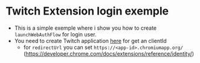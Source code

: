 # Twitch Extension login exemple

- This is a simple exemple where i show you how to create `launchWebAuthFlow` for login user.
- You need to create Twitch application [here](https://dev.twitch.tv/console/apps) for get an clientId
  - for `redirectUrl` you can set `https://<app-id>.chromiumapp.org/` (https://developer.chrome.com/docs/extensions/reference/identity/)

